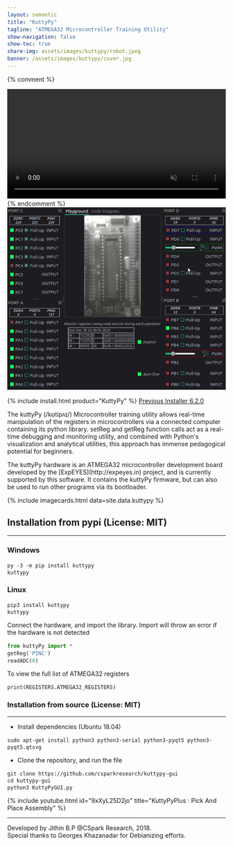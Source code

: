 ```yaml
---
layout: semantic
title: "KuttyPy"
tagline: "ATMEGA32 Microcontroller Training Utility"
show-navigation: false
show-toc: true
share-img: assets/images/kuttypy/robot.jpeg
banner: /assets/images/kuttypy/cover.jpg
---
```


{% comment %}
<div class="ui center aligned container" style="max-width: 700px !important;">
<video width="100%" autoplay loop muted playsinline>
  <source src="/assets/images/kuttypy/main.mp4" type="video/mp4" />
  <img src="/assets/images/kuttypy/main.gif" title="Your browser does not support the <video> tag">
</video>
</div>
{% endcomment %}
<img src="/assets/images/kuttypy/main.gif" class="ui centered image">

{% include install.html product="KuttyPy"  %}
[Previous Installer 6.2.0](https://drive.google.com/uc?export=download&id=1t2l3vnjaX5d9jSbqskG5IiGGyiyR8NrK)

<div class="ui blue segment raised" >
<p>The kuttyPy (/kʊtipʌɪ/) Microcontroller training utility allows real-time manipulation of the registers in microcontrollers via a connected computer containing its python library.  setReg and getReg function calls act as a real-time debugging and monitoring utility, and combined with Python's visualization and analytical utilities, this approach has immense pedagogical potential for beginners. </p>
<p markdown="1">The kuttyPy hardware is an ATMEGA32 microcontroller development board developed by the [ExpEYES](http://expeyes.in) project, and is currently supported by this software. It contains the kuttyPy firmware, but can also be used to run other programs via its bootloader.</p>
</div>

{% include imagecards.html data=site.data.kuttypy %}


## Installation from pypi (License: MIT)
---

### Windows
```shell
py -3 -m pip install kuttypy
kuttypy
```
### Linux
```shell
pip3 install kuttypy
kuttypy
```


Connect the hardware, and import the library. Import will throw an error if the hardware is not detected


```python
from kuttyPy import *
getReg('PINC')
readADC(0)
```

To view the full list of ATMEGA32 registers
```
print(REGISTERS.ATMEGA32_REGISTERS)
```


### Installation from source (License: MIT)
---

+ Install dependencies (Ubuntu 18.04)

```shell
sudo apt-get install python3 python3-serial python3-pyqt5 python3-pyqt5.qtsvg
```
+ Clone the repository, and run the file

```shell
git clone https://github.com/csparkresearch/kuttypy-gui
cd kuttypy-gui
python3 KuttyPyGUI.py
```


{% include youtube.html id="9xXyL25D2jo" title="KuttyPyPlus : Pick And Place Assembly" %}


---
Developed by Jithin B.P @CSpark Research, 2018.  
Special thanks to Georges Khazanadar for Debianizing efforts.
